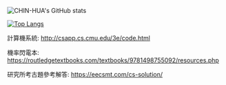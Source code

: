 ![CHIN-HUA's GitHub stats](https://github-readme-stats.vercel.app/api?username=CHIN-HUA&theme=dark&show_icons=true) 

[![Top Langs](https://github-readme-stats.vercel.app/api/top-langs/?username=CHIN-HUA&theme=compact)](https://github.com/anuraghazra/github-readme-stats)

計算機系統: http://csapp.cs.cmu.edu/3e/code.html

機率閃電本: https://routledgetextbooks.com/textbooks/9781498755092/resources.php

研究所考古題參考解答: https://eecsmt.com/cs-solution/







